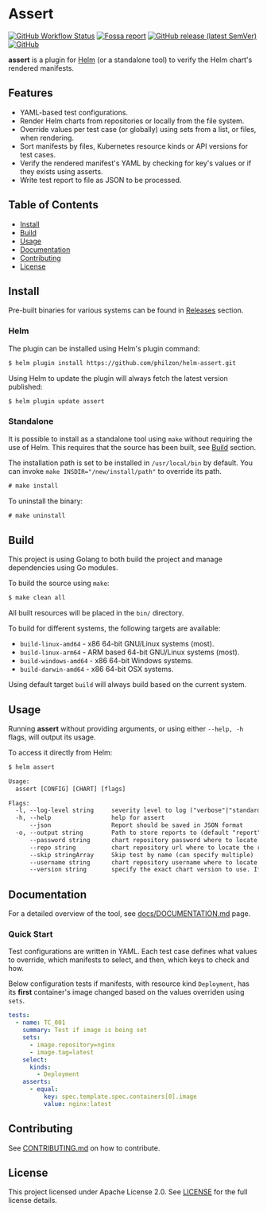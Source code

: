 # Assert

[![GitHub Workflow Status](https://img.shields.io/github/workflow/status/philzon/helm-assert/CI?style=flat)](https://github.com/philzon/helm-assert/actions?query=workflow%3ACI)
[![Fossa report](https://app.fossa.com/api/projects/git%2Bgithub.com%2Fphilzon%2Fhelm-assert.svg?type=shield)](https://app.fossa.com/projects/git%2Bgithub.com%2Fphilzon%2Fhelm-assert)
[![GitHub release (latest SemVer)](https://img.shields.io/github/v/release/philzon/helm-assert?style=flat)](https://github.com/philzon/helm-assert/releases)
[![GitHub](https://img.shields.io/github/license/philzon/helm-assert?style=flat)](https://github.com/philzon/helm-assert/blob/master/LICENSE)

**assert** is a plugin for [Helm](https://github.com/helm/helm) (or a standalone tool) to verify the Helm chart's rendered manifests.

## Features

- YAML-based test configurations.
- Render Helm charts from repositories or locally from the file system.
- Override values per test case (or globally) using sets from a list, or files, when rendering.
- Sort manifests by files, Kubernetes resource kinds or API versions for test cases.
- Verify the rendered manifest's YAML by checking for key's values or if they exists using asserts.
- Write test report to file as JSON to be processed.

## Table of Contents

- [Install](#install)
- [Build](#build)
- [Usage](#usage)
- [Documentation](#documentation)
- [Contributing](#contributing)
- [License](#license)

## Install

Pre-built binaries for various systems can be found in [Releases](https://github.com/philzon/helm-assert/releases) section.

### Helm

The plugin can be installed using Helm's plugin command:

```txt
$ helm plugin install https://github.com/philzon/helm-assert.git
```

Using Helm to update the plugin will always fetch the latest version published:

```txt
$ helm plugin update assert
```

### Standalone

It is possible to install as a standalone tool using `make` without requiring the use of Helm.
This requires that the source has been built, see [Build](#build) section.

The installation path is set to be installed in `/usr/local/bin` by default.
You can invoke `make INSDIR="/new/install/path"` to override its path.

```txt
# make install
```

To uninstall the binary:

```txt
# make uninstall
```

## Build

This project is using Golang to both build the project and manage dependencies using Go modules.

To build the source using `make`:

```txt
$ make clean all
```

All built resources will be placed in the `bin/` directory.

To build for different systems, the following targets are available:

- `build-linux-amd64` - x86 64-bit GNU/Linux systems (most).
- `build-linux-arm64` - ARM based 64-bit GNU/Linux systems (most).
- `build-windows-amd64` - x86 64-bit Windows systems.
- `build-darwin-amd64` - x86 64-bit OSX systems.

Using default target `build` will always build based on the current system.

## Usage

Running **assert** without providing arguments, or using either `--help, -h` flags, will output its usage.

To access it directly from Helm:

```txt
$ helm assert
```

```txt
Usage:
  assert [CONFIG] [CHART] [flags]

Flags:
  -l, --log-level string     severity level to log ("verbose"|"standard"|"quiet"|"none") (default "normal")
  -h, --help                 help for assert
      --json                 Report should be saved in JSON format
  -o, --output string        Path to store reports to (default "report")
      --password string      chart repository password where to locate the requested chart
      --repo string          chart repository url where to locate the requested chart
      --skip stringArray     Skip test by name (can specify multiple)
      --username string      chart repository username where to locate the requested chart
      --version string       specify the exact chart version to use. If this is not specified, the latest version is used
```

## Documentation

For a detailed overview of the tool, see [docs/DOCUMENTATION.md](./docs/DOCUMENTATION.md) page.

### Quick Start

Test configurations are written in YAML.
Each test case defines what values to override, which manifests to select, and then, which keys to check and how.

Below configuration tests if manifests, with resource kind `Deployment`, has its **first** container's image changed based on the values overriden using `sets`.

```yaml
tests:
  - name: TC_001
    summary: Test if image is being set
    sets:
      - image.repository=nginx
      - image.tag=latest
    select:
      kinds:
        - Deployment
    asserts:
      - equal:
          key: spec.template.spec.containers[0].image
          value: nginx:latest
```

## Contributing

See [CONTRIBUTING.md](CONTRIBUTING.md) on how to contribute.

## License

This project licensed under Apache License 2.0.
See [LICENSE](LICENSE) for the full license details.
